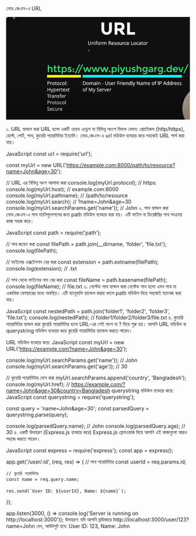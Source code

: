 নোড.জেএস-এ URL


![alt text](image.png)

১. URL হ্যান্ডল করা
URL হলো একটি ওয়েব এড্রেস যা বিভিন্ন অংশে বিভক্ত যেমন: প্রোটোকল (http/https), হোস্ট, পোর্ট, পাথ, কুয়েরি প্যারামিটার ইত্যাদি। নোড.জেএস-এ url মডিউল ব্যবহার করে সহজেই URL পার্স করা যায়।

JavaScript
const url = require('url');

const myUrl = new URL('https://example.com:8000/path/to/resource?name=John&age=30');

// URL এর বিভিন্ন অংশ আলাদা করা
console.log(myUrl.protocol); // https:
console.log(myUrl.host); // example.com:8000
console.log(myUrl.pathname); // /path/to/resource
console.log(myUrl.search); // ?name=John&age=30
console.log(myUrl.searchParams.get('name')); // John
২. পাথ হ্যান্ডল করা
নোড.জেএস-এ পাথ ম্যানিপুলেশনের জন্য path মডিউল ব্যবহার করা হয়। এটি ফাইল বা ডিরেক্টরির পাথ সংক্রান্ত কাজ সহজ করে।

JavaScript
const path = require('path');

// পাথ জয়েন করা
const filePath = path.join(__dirname, 'folder', 'file.txt');
console.log(filePath);

// ফাইলের এক্সটেনশন বের করা
const extension = path.extname(filePath);
console.log(extension); // .txt

// পাথ থেকে ফাইলের নাম বের করা
const fileName = path.basename(filePath);
console.log(fileName); // file.txt
৩. নেস্টেড পাথ হ্যান্ডল করা
নেস্টেড পাথ হলো এমন পাথ যা একাধিক ফোল্ডারের মধ্যে অবস্থিত। এটি ম্যানুয়ালি হ্যান্ডেল করার বদলে path মডিউল দিয়ে সহজেই ম্যানেজ করা যায়।

JavaScript
const nestedPath = path.join('folder1', 'folder2', 'folder3', 'file.txt');
console.log(nestedPath); // folder1/folder2/folder3/file.txt
৪. কুয়েরি প্যারামিটার হ্যান্ডল করা
কুয়েরি প্যারামিটার হলো URL-এর সেই অংশ যা ? দিয়ে শুরু হয়। আপনি URL মডিউল বা querystring মডিউল ব্যবহার করে কুয়েরি প্যারামিটার হ্যান্ডেল করতে পারেন।

URL মডিউল ব্যবহার করে:
JavaScript
const myUrl = new URL('https://example.com?name=John&age=30');

console.log(myUrl.searchParams.get('name')); // John
console.log(myUrl.searchParams.get('age')); // 30

// কুয়েরি প্যারামিটার যোগ করা
myUrl.searchParams.append('country', 'Bangladesh');
console.log(myUrl.href); // https://example.com/?name=John&age=30&country=Bangladesh
querystring মডিউল ব্যবহার করে:
JavaScript
const querystring = require('querystring');

const query = 'name=John&age=30';
const parsedQuery = querystring.parse(query);

console.log(parsedQuery.name); // John
console.log(parsedQuery.age); // 30
৫. একটি উদাহরণ (Express.js ব্যবহার করে)
Express.js ফ্রেমওয়ার্ক দিয়ে আপনি এই কাজগুলো আরও সহজে করতে পারেন।

JavaScript
const express = require('express');
const app = express();

app.get('/user/:id', (req, res) => {
    // পাথ প্যারামিটার
    const userId = req.params.id;

    // কুয়েরি প্যারামিটার
    const name = req.query.name;

    res.send(`User ID: ${userId}, Name: ${name}`);
});

app.listen(3000, () => console.log('Server is running on http://localhost:3000'));
উদাহরণ: যদি আপনি ব্রাউজারে http://localhost:3000/user/123?name=John দেন, আউটপুট হবে: User ID: 123, Name: John

